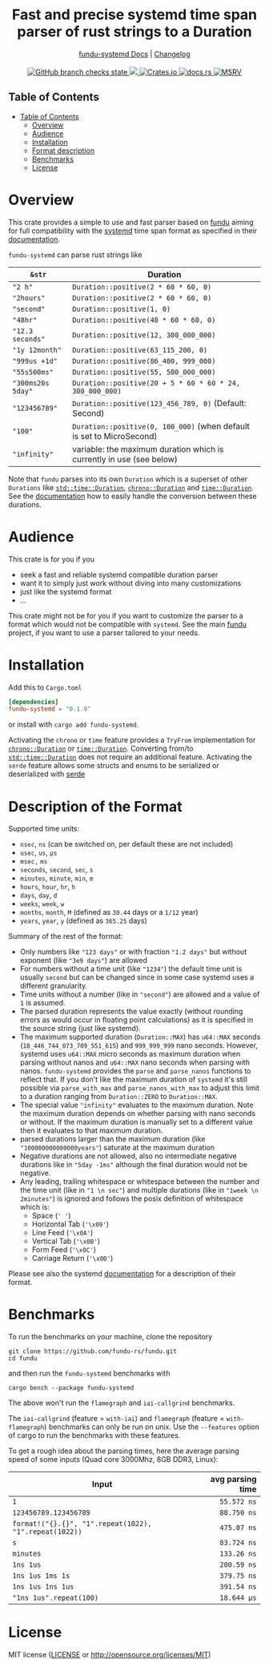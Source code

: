 <!--
 Copyright (c) 2023 Joining7943 <joining@posteo.de>

 This software is released under the MIT License.
 https://opensource.org/licenses/MIT
-->

<h1 align="center">Fast and precise systemd time span parser of rust strings to a Duration</h1>
<div align="center">
    <a href="https://docs.rs/crate/fundu-systemd/">fundu-systemd Docs</a>
    |
    <a href="https://github.com/fundu-rs/fundu/blob/main/CHANGELOG.md">Changelog</a>
</div>
<br>
<div align="center">
    <a href="https://github.com/fundu-rs/fundu/actions">
        <img src="https://github.com/fundu-rs/fundu/actions/workflows/cicd.yml/badge.svg" alt="GitHub branch checks state"/>
    </a>
    <a href="https://codecov.io/gh/fundu-rs/fundu" >
        <img src="https://codecov.io/gh/fundu-rs/fundu/branch/main/graph/badge.svg?token=7GOQ1A6UPH"/>
    </a>
    <a href="https://crates.io/crates/fundu-systemd">
        <img src="https://img.shields.io/crates/v/fundu-systemd.svg" alt="Crates.io"/>
    </a>
    <a href="https://docs.rs/fundu-systemd/">
        <img src="https://docs.rs/fundu-systemd/badge.svg" alt="docs.rs"/>
    </a>
    <a href="https://github.com/rust-lang/rust">
        <img src="https://img.shields.io/badge/MSRV-1.64.0-brightgreen" alt="MSRV"/>
    </a>
</div>

## Table of Contents

- [Table of Contents](#table-of-contents)
    - [Overview](#overview)
    - [Audience](#audience)
    - [Installation](#installation)
    - [Format description](#description-of-the-format)
    - [Benchmarks](#benchmarks)
    - [License](#license)

# Overview

This crate provides a simple to use and fast parser based on [fundu](../README.md) aiming for full compatibility with
the [systemd](https://www.freedesktop.org/wiki/Software/systemd/) time span format as specified in
their [documentation](https://www.freedesktop.org/software/systemd/man/systemd.time.html).

`fundu-systemd` can parse rust strings like

| `&str` | Duration |
| -- | -- |
| `"2 h"` | `Duration::positive(2 * 60 * 60, 0)` |
| `"2hours"` |`Duration::positive(2 * 60 * 60, 0)` |
| `"second"` |`Duration::positive(1, 0)` |
| `"48hr"` |`Duration::positive(48 * 60 * 60, 0)` |
| `"12.3 seconds"` |`Duration::positive(12, 300_000_000)` |
| `"1y 12month"` | `Duration::positive(63_115_200, 0)` |
| `"999us +1d"` |`Duration::positive(86_400, 999_000)` |
| `"55s500ms"` | `Duration::positive(55, 500_000_000)` |
| `"300ms20s 5day"` |`Duration::positive(20 + 5 * 60 * 60 * 24, 300_000_000)` |
| `"123456789"` |`Duration::positive(123_456_789, 0)` (Default: Second) |
| `"100"` |`Duration::positive(0, 100_000)` (when default is set to MicroSecond) |
| `"infinity"` | variable: the maximum duration which is currently in use (see below) |

Note that `fundu` parses into its own `Duration` which is a superset of other `Durations` like
[`std::time::Duration`], [`chrono::Duration`] and [`time::Duration`]. See the
[documentation](https://docs.rs/fundu/latest/fundu/index.html#fundus-duration) how to easily
handle the conversion between these durations.

# Audience

This crate is for you if you

- seek a fast and reliable systemd compatible duration parser
- want it to simply just work without diving into many customizations
- just like the systemd format
- ...

This crate might not be for you if you want to customize the parser to a format which would not be
compatible with `systemd`. See the main [fundu](../README.md) project, if you want to use a parser
tailored to your needs.

# Installation

Add this to `Cargo.toml`

```toml
[dependencies]
fundu-systemd = "0.1.0"
```

or install with `cargo add fundu-systemd`.

Activating the `chrono` or `time` feature provides a `TryFrom` implementation for
[`chrono::Duration`] or [`time::Duration`]. Converting from/to [`std::time::Duration`] does not require
an additional feature. Activating the `serde` feature allows some structs and enums to be serialized
or deserialized with [serde](https://docs.rs/serde/latest/serde/)

# Description of the Format

Supported time units:

- `nsec`, `ns` (can be switched on, per default these are not included)
- `usec`, `us`, `µs`
- `msec,` `ms`
- `seconds`, `second`, `sec`, `s`
- `minutes`, `minute`, `min`, `m`
- `hours`, `hour`, `hr`, `h`
- `days`, `day`, `d`
- `weeks`, `week`, `w`
- `months`, `month`, `M` (defined as `30.44` days or a `1/12` year)
- `years`, `year`, `y` (defined as `365.25` days)

Summary of the rest of the format:

- Only numbers like `"123 days"` or with fraction `"1.2 days"` but without exponent (like `"3e9
days"`) are allowed
- For numbers without a time unit (like `"1234"`) the default time unit is usually `second` but can
be changed since in some case systemd uses a different granularity.
- Time units without a number (like in `"second"`) are allowed and a value of `1` is assumed.
- The parsed duration represents the value exactly (without rounding errors as would occur in
floating point calculations) as it is specified in the source string (just like systemd).
- The maximum supported duration (`Duration::MAX`) has `u64::MAX` seconds
(`18_446_744_073_709_551_615`) and `999_999_999` nano seconds. However, systemd uses `u64::MAX`
micro seconds as maximum duration when parsing without nanos and `u64::MAX` nano seconds when
parsing with nanos. `fundu-systemd` provides the `parse` and `parse_nanos` functions to reflect
that. If you don't like the maximum duration of `systemd` it's still possible via `parse_with_max`
and `parse_nanos_with_max` to adjust this limit to a duration ranging from `Duration::ZERO` to
`Duration::MAX`.
- The special value `"infinity"` evaluates to the maximum duration. Note the maximum duration
depends on whether parsing with nano seconds or without. If the maximum duration is manually set to
a different value then it evaluates to that maximum duration.
- parsed durations larger than the maximum duration (like `"100000000000000years"`)
saturate at the maximum duration
- Negative durations are not allowed, also no intermediate negative durations like in `"5day -1ms"`
although the final duration would not be negative.
- Any leading, trailing whitespace or whitespace between the number and the time unit (like in `"1
\n sec"`) and multiple durations (like in `"1week \n 2minutes"`) is ignored and follows the posix
definition of whitespace which is:
    - Space (`' '`)
    - Horizontal Tab (`'\x09'`)
    - Line Feed (`'\x0A'`)
    - Vertical Tab (`'\x0B'`)
    - Form Feed (`'\x0C'`)
    - Carriage Return (`'\x0D'`)

Please see also the systemd
[documentation](https://www.freedesktop.org/software/systemd/man/systemd.time.html) for a
description of their format.

# Benchmarks

To run the benchmarks on your machine, clone the repository

```shell
git clone https://github.com/fundu-rs/fundu.git
cd fundu
```

and then run the `fundu-systemd` benchmarks with

```shell
cargo bench --package fundu-systemd
```

The above won't run the `flamegraph` and `iai-callgrind` benchmarks.

The `iai-callgrind` (feature = `with-iai`) and `flamegraph` (feature = `with-flamegraph`) benchmarks
can only be run on unix. Use the `--features` option of cargo to run the benchmarks with these
features.

To get a rough idea about the parsing times, here the average parsing speed of some inputs (Quad core 3000Mhz, 8GB DDR3, Linux):

Input | avg parsing time
--- | ---:|
`1` | `55.572 ns`
`123456789.123456789` | `88.750 ns`
`format!("{}.{}", "1".repeat(1022), "1".repeat(1022))` | `475.07 ns`
`s` | `83.724 ns`
`minutes` | `133.26 ns`
`1ns 1us` | `200.59 ns`
`1ns 1us 1ms 1s` | `379.75 ns`
`1ns 1us 1ns 1us` | `391.54 ns`
`"1ns 1us".repeat(100)` | `18.644 µs`

# License

MIT license ([LICENSE](LICENSE) or <http://opensource.org/licenses/MIT>)

[`std::time::Duration`]: https://doc.rust-lang.org/std/time/struct.Duration.html
[`chrono::Duration`]: https://docs.rs/chrono/latest/chrono/struct.Duration.html
[`time::Duration`]: https://docs.rs/time/latest/time/struct.Duration.html
